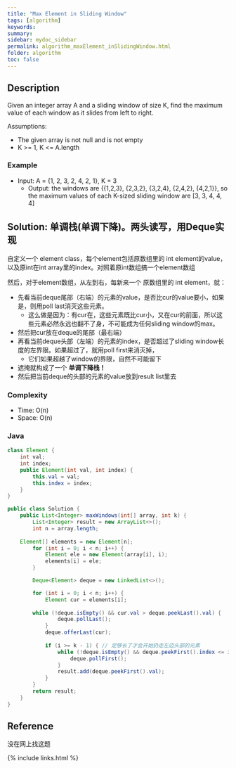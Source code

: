 ```yaml
---
title: "Max Element in Sliding Window"
tags: [algorithm]
keywords:
summary:
sidebar: mydoc_sidebar
permalink: algorithm_maxElement_inSlidingWindow.html
folder: algorithm
toc: false
---
```


## Description
Given an integer array A and a sliding window of size K, 
find the maximum value of each window as it slides from left to right.

Assumptions:
* The given array is not null and is not empty
* K >= 1, K <= A.length

### Example
* Input: A = {1, 2, 3, 2, 4, 2, 1}, K = 3
  * Output: the windows are {{1,2,3}, {2,3,2}, {3,2,4}, {2,4,2}, {4,2,1}}, so the maximum values of each K-sized sliding window are [3, 3, 4, 4, 4]

## Solution: 单调栈(单调下降)。两头读写，用Deque实现
自定义一个 element class，每个element包括原数组里的 int element的value，以及原int在int array里的index。对照着原int数组搞一个element数组

然后，对于element数组，从左到右，每新来一个 原数组里的 int element，就：
* 先看当前deque尾部（右端）的元素的value，是否比cur的value要小，如果是，则用poll last消灭这些元素。
  * 这么做是因为：有cur在，这些元素既比cur小，又在cur的前面，所以这些元素必然永远也翻不了身，不可能成为任何sliding window的max。
* 然后把cur放在deque的尾部（最右端）
* 再看当前deque头部（左端）的元素的index，是否超过了sliding window长度的左界限。如果超过了，就用poll first来消灭掉，
  * 它们如果超越了window的界限，自然不可能留下
* 遮掩就构成了一个 **单调下降栈！**
* 然后把当前deque的头部的元素的value放到result list里去

### Complexity
* Time: O(n)
* Space: O(n)

### Java
```java
class Element {
    int val;
    int index;
    public Element(int val, int index) {
        this.val = val;
        this.index = index;
    }
}

public class Solution {
    public List<Integer> maxWindows(int[] array, int k) {
        List<Integer> result = new ArrayList<>();
        int n = array.length;
        
	Element[] elements = new Element[n];
        for (int i = 0; i < n; i++) {
            Element ele = new Element(array[i], i);
            elements[i] = ele;
        }

        Deque<Element> deque = new LinkedList<>();

        for (int i = 0; i < n; i++) {
            Element cur = elements[i];
            
	    while (!deque.isEmpty() && cur.val > deque.peekLast().val) {
                deque.pollLast();
            }
            deque.offerLast(cur);
	
            if (i >= k - 1) { // 足够长了才会开始扔走左边头部的元素
                while (!deque.isEmpty() && deque.peekFirst().index <= i - k) {
                    deque.pollFirst();
                }
                result.add(deque.peekFirst().val);
            }
        }
        return result;
    }
}
```

## Reference
没在网上找这题

{% include links.html %}
